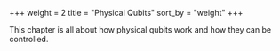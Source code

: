 +++
weight = 2
title = "Physical Qubits"
sort_by = "weight"
+++

This chapter is all about how physical qubits work and how they can be controlled.

